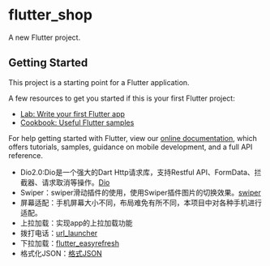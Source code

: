 # flutter_shop

A new Flutter project.

## Getting Started

This project is a starting point for a Flutter application.

A few resources to get you started if this is your first Flutter project:

- [Lab: Write your first Flutter app](https://flutter.io/docs/get-started/codelab)
- [Cookbook: Useful Flutter samples](https://flutter.io/docs/cookbook)

For help getting started with Flutter, view our 
[online documentation](https://flutter.io/docs), which offers tutorials, 
samples, guidance on mobile development, and a full API reference.


- Dio2.0:Dio是一个强大的Dart Http请求库，支持Restful API、FormData、拦截器、请求取消等操作。[Dio](https://pub.dartlang.org/packages/dio/versions/1.0.6)
- Swiper：swiper滑动插件的使用，使用Swiper插件图片的切换效果。[swiper](https://github.com/best-flutter/flutter_swiper)
- 屏幕适配：手机屏幕大小不同，布局难免有所不同，本项目中对各种手机进行适配。
- 上拉加载：实现app的上拉加载功能
- 拨打电话：[url_launcher](https://github.com/flutter/plugins/tree/master/packages/url_launcher)
- 下拉加载：[flutter_easyrefresh](https://github.com/xuelongqy/flutter_easyrefresh)
- 格式化JSON：[格式JSON](https://javiercbk.github.io/json_to_dart/)

